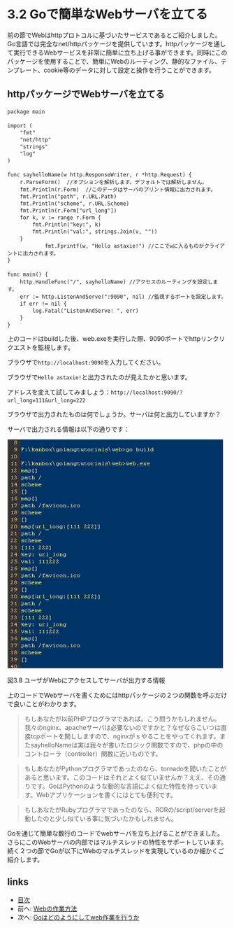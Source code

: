 # 3.2 Goで簡単なWebサーバを立てる

前の節でWebはhttpプロトコルに基づいたサービスであるとご紹介しました。Go言語では完全なnet/httpパッケージを提供しています。httpパッケージを通して実行できるWebサービスを非常に簡単に立ち上げる事ができます。同時にこのパッケージを使用することで、簡単にWebのルーティング、静的なファイル、テンプレート、cookie等のデータに対して設定と操作を行うことができます。

## httpパッケージでWebサーバを立てる

	package main

	import (
		"fmt"
		"net/http"
		"strings"
		"log"
	)

	func sayhelloName(w http.ResponseWriter, r *http.Request) {
		r.ParseForm()  //オプションを解析します。デフォルトでは解析しません。
		fmt.Println(r.Form)  //このデータはサーバのプリント情報に出力されます。
		fmt.Println("path", r.URL.Path)
		fmt.Println("scheme", r.URL.Scheme)
		fmt.Println(r.Form["url_long"])
		for k, v := range r.Form {
			fmt.Println("key:", k)
			fmt.Println("val:", strings.Join(v, ""))
		}
                fmt.Fprintf(w, "Hello astaxie!") //ここでwに入るものがクライアントに出力されます。
	}

	func main() {
		http.HandleFunc("/", sayhelloName) //アクセスのルーティングを設定します。
		err := http.ListenAndServe(":9090", nil) //監視するポートを設定します。
		if err != nil {
			log.Fatal("ListenAndServe: ", err)
		}
	}

上のコードはbuildした後、web.exeを実行した際、9090ポートでhttpリンクリクエストを監視します。

ブラウザで`http://localhost:9090`を入力してください。

ブラウザで`Hello astaxie!`と出力されたのが見えたかと思います。

アドレスを変えて試してみましょう：`http://localhost:9090/?url_long=111&url_long=222`

ブラウザで出力されたものは何でしょうか。サーバは何と出力していますか？

サーバで出力される情報は以下の通りです：

![](images/3.2.goweb.png?raw=true)

図3.8 ユーザがWebにアクセスしてサーバが出力する情報

上のコードでWebサーバを書くためにはhttpパッケージの２つの関数を呼ぶだけで良いことがわかります。

>もしあなたが以前PHPプログラマであれば。こう問うかもしれません。我々のnginx、apacheサーバは必要ないのですかと？なぜならこいつは直接tcpポートを関ししますので、nginxがｓやることをやってくれます。またsayhelloNameは実は我々が書いたロジック関数ですので、phpの中のコントローラ（controller）関数に近いものです。

>もしあなたがPythonプログラマであったのなら、tornadoを聞いたことがあると思います。このコードはそれとよく似ていませんか？ええ、その通りです。GoはPythonのような動的な言語によく似た特性を持っています。Webアプリケーションを書くにはとても便利です。

>もしあなたがRubyプログラマであったのなら、RORの/script/serverを起動したのと少し似ている事に気づいたかもしれません。

Goを通じて簡単な数行のコードでwebサーバを立ち上げることができました。さらにこのWebサーバの内部ではマルチスレッドの特性をサポートしています。続く２つの節でGoが以下にWebのマルチスレッドを実現しているのか細かくご紹介します。

## links
   * [目次](<preface.md>)
   * 前へ: [Webの作業方法](<03.1.md>)
   * 次へ: [Goはどのようにしてweb作業を行うか](<03.3.md>)
